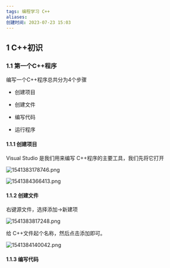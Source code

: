```yaml
---
tags: 编程学习 C++
aliases: 
创建时间: 2023-07-23 15:03
---
```


## 1 C++初识

### 1.1 第一个C++程序

编写一个C++程序总共分为4个步骤

- 创建项目
    
- 创建文件
    
- 编写代码
    
- 运行程序
    

#### 1.1.1 创建项目

Visual Studio 是我们用来编写 C++程序的主要工具，我们先将它打开

![1541383178746.png](https://zbn-picture-1319009493.cos.ap-guangzhou.myqcloud.com/public-pic/202307231512642.png)

![1541384366413.png](https://zbn-picture-1319009493.cos.ap-guangzhou.myqcloud.com/public-pic/202307231514849.png)

#### 1.1.2 创建文件

右键源文件，选择添加->新建项

![1541383817248.png](https://zbn-picture-1319009493.cos.ap-guangzhou.myqcloud.com/public-pic/202307231515878.png)

给 C++文件起个名称，然后点击添加即可。

![1541384140042.png](https://zbn-picture-1319009493.cos.ap-guangzhou.myqcloud.com/public-pic/202307231515704.png)

#### 1.1.3 编写代码

